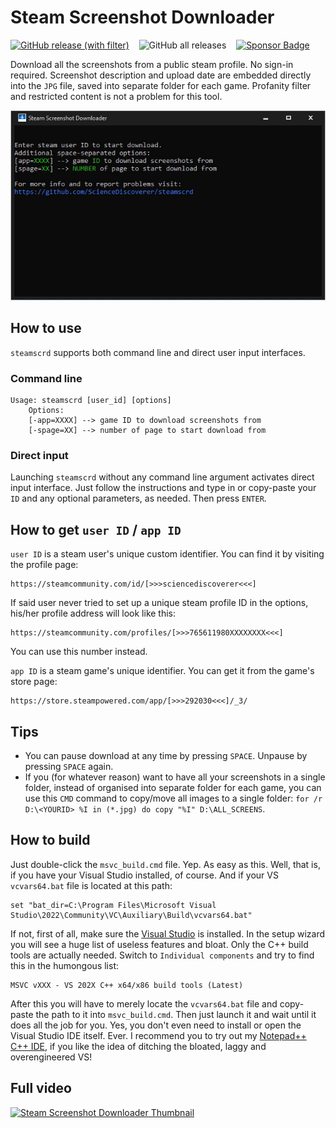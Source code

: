 # Steam Screenshot Downloader

[![GitHub release (with filter)](https://img.shields.io/github/v/release/ScienceDiscoverer/steamscrd)](../../releases/latest)
&nbsp;&nbsp;&nbsp;![GitHub all releases](https://img.shields.io/github/downloads/ScienceDiscoverer/steamscrd/total)
&nbsp;&nbsp;&nbsp;[![Sponsor Badge](https://img.shields.io/badge/%E2%98%95_Sponsor-blue)](https://www.buymeacoffee.com/sciencediscoverer)

Download all the screenshots from a public steam profile. No sign-in required. Screenshot description and upload date are embedded directly into the `JPG` file, saved into separate folder for each game. Profanity filter and restricted content is not a problem for this tool.

![Program GIF demo](readme/steamscrd.gif)

## How to use

`steamscrd` supports both command line and direct user input interfaces.

### Command line

```
Usage: steamscrd [user_id] [options]
	Options:
	[-app=XXXX] --> game ID to download screenshots from
	[-spage=XX] --> number of page to start download from
```

### Direct input

Launching `steamscrd` without any command line argument activates direct input interface. Just follow the instructions and type in or copy-paste your `ID` and any optional parameters, as needed. Then press `ENTER`.

## How to get `user ID` / `app ID`

`user ID` is a steam user's unique custom identifier. You can find it by visiting the profile page:

```
https://steamcommunity.com/id/[>>>sciencediscoverer<<<]
```
If said user never tried to set up a unique steam profile ID in the options, his/her profile address will look like this:

```
https://steamcommunity.com/profiles/[>>>765611980XXXXXXXX<<<]
```
You can use this number instead.

`app ID` is a steam game's unique identifier. You can get it from the game's store page:

```
https://store.steampowered.com/app/[>>>292030<<<]/_3/
```

## Tips

* You can pause download at any time by pressing `SPACE`. Unpause by pressing `SPACE` again.
* If you (for whatever reason) want to have all your screenshots in a single folder, instead of organised into separate folder for each game, you can use this `CMD` command to copy/move all images to a single folder: `for /r D:\<YOURID> %I in (*.jpg) do copy "%I" D:\ALL_SCREENS`.

## How to build

Just double-click the `msvc_build.cmd` file. Yep. As easy as this. Well, that is, if you have your Visual Studio installed, of course. And if your VS `vcvars64.bat` file is located at this path:

```
set "bat_dir=C:\Program Files\Microsoft Visual Studio\2022\Community\VC\Auxiliary\Build\vcvars64.bat"
```
If not, first of all, make sure the [Visual Studio](https://visualstudio.microsoft.com/downloads/) is installed. In the setup wizard you will see a huge list of useless features and bloat. Only the C++ build tools are actually needed. Switch to `Individual components` and try to find this in the humongous list:

```
MSVC vXXX - VS 202X C++ x64/x86 build tools (Latest)
```

After this you will have to merely locate the `vcvars64.bat` file and copy-paste the path to it into `msvc_build.cmd`. Then just launch it and wait until it does all the job for you. Yes, you don't even need to install or open the Visual Studio IDE itself. Ever. I recommend you to try out my [Notepad++ C++ IDE](https://github.com/ScienceDiscoverer/npp_msvc_ide), if you like the idea of ditching the bloated, laggy and overengineered VS!

## Full video

[![Steam Screenshot Downloader Thumbnail](http://img.youtube.com/vi/uIicDGLsv4s/maxresdefault.jpg)](http://www.youtube.com/watch?v=uIicDGLsv4s "Steam Screenshot Downloader")